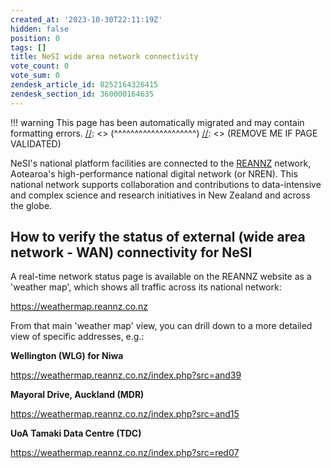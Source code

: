 ```yaml
---
created_at: '2023-10-30T22:11:19Z'
hidden: false
position: 0
tags: []
title: NeSI wide area network connectivity
vote_count: 0
vote_sum: 0
zendesk_article_id: 8252164326415
zendesk_section_id: 360000164635
---
```




[//]: <> (REMOVE ME IF PAGE VALIDATED)
[//]: <> (vvvvvvvvvvvvvvvvvvvv)
!!! warning
    This page has been automatically migrated and may contain formatting errors.
[//]: <> (^^^^^^^^^^^^^^^^^^^^)
[//]: <> (REMOVE ME IF PAGE VALIDATED)

NeSI's national platform facilities are connected to the
[REANNZ](https://www.reannz.co.nz/) network, Aotearoa's high-performance
national digital network (or NREN). This national network supports
collaboration and contributions to data-intensive and complex science
and research initiatives in New Zealand and across the globe.

## How to verify the status of external (wide area network - WAN) connectivity for NeSI

A real-time network status page is available on the REANNZ website as a
'weather map', which shows all traffic across its national network:

<https://weathermap.reannz.co.nz>

From that main 'weather map' view, you can drill down to a more detailed
view of specific addresses, e.g.:

**Wellington (WLG) for Niwa**

<https://weathermap.reannz.co.nz/index.php?src=and39>

**Mayoral Drive, Auckland (MDR)**

<https://weathermap.reannz.co.nz/index.php?src=and15>

**UoA Tamaki Data Centre (TDC)**

<https://weathermap.reannz.co.nz/index.php?src=red07>



